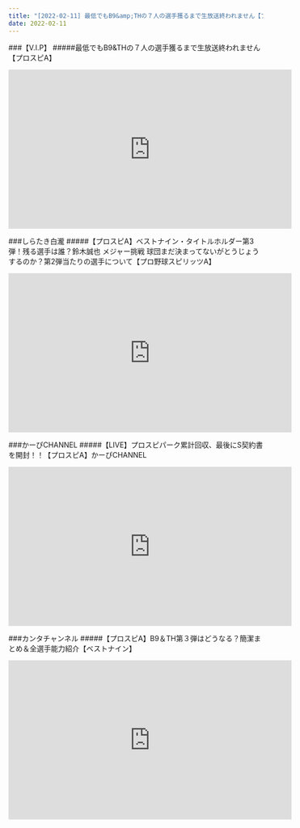 ```yaml
---
title: "[2022-02-11] 最低でもB9&amp;THの７人の選手獲るまで生放送終われません【プロスピA】 他"
date: 2022-02-11
---
```

###【V.I.P】
#####最低でもB9&amp;THの７人の選手獲るまで生放送終われません【プロスピA】
<iframe width="560" height="315" src="https://www.youtube.com/embed/s51z1r7KwHg" frameborder="0" allow="accelerometer; autoplay; clipboard-write; encrypted-media; gyroscope; picture-in-picture" allowfullscreen></iframe>

###しらたき白瀧
#####【プロスピA】ベストナイン・タイトルホルダー第3弾！残る選手は誰？鈴木誠也 メジャー挑戦 球団まだ決まってないがとうじょうするのか？第2弾当たりの選手について【プロ野球スピリッツA】
<iframe width="560" height="315" src="https://www.youtube.com/embed/cH3KNHUNxME" frameborder="0" allow="accelerometer; autoplay; clipboard-write; encrypted-media; gyroscope; picture-in-picture" allowfullscreen></iframe>

###かーぴCHANNEL
#####【LIVE】プロスピパーク累計回収、最後にS契約書を開封！！【プロスピA】かーぴCHANNEL
<iframe width="560" height="315" src="https://www.youtube.com/embed/VGTrGyrQ3Zw" frameborder="0" allow="accelerometer; autoplay; clipboard-write; encrypted-media; gyroscope; picture-in-picture" allowfullscreen></iframe>

###カンタチャンネル
#####【プロスピA】B9＆TH第３弾はどうなる？簡潔まとめ＆全選手能力紹介【ベストナイン】
<iframe width="560" height="315" src="https://www.youtube.com/embed/Mh0ug_rhS0g" frameborder="0" allow="accelerometer; autoplay; clipboard-write; encrypted-media; gyroscope; picture-in-picture" allowfullscreen></iframe>

